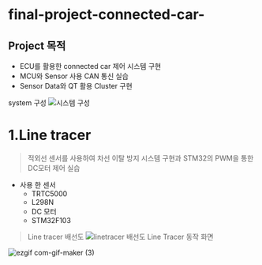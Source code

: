 # final-project-connected-car-
## Project 목적
* ECU를 활용한 connected car 제어 시스템 구현
* MCU와 Sensor 사용 CAN 통신 실습
* Sensor Data와 QT 활용 Cluster 구현

system 구성
![시스템 구성](https://user-images.githubusercontent.com/112140633/201578145-9fdcc600-9225-41f9-aef5-50f1018eb5ca.png)

# 1.Line tracer
> 적외선 센서를 사용하여 차선 이탈 방지 시스템 구현과 STM32의 PWM을 통한 DC모터 제어 실습 
 * 사용 한 센서
   * TRTC5000
   * L298N
   * DC 모터
   * STM32F103
>Line tracer 배선도
![linetracer 배선도](https://user-images.githubusercontent.com/112140633/201577422-80908d26-f0df-44dd-bc38-181ea5014ec2.png)
> Line Tracer 동작 화면

![ezgif com-gif-maker (3)](https://user-images.githubusercontent.com/112140633/201580315-3b72cb94-cbe6-4a14-abdd-e909fd8cacfb.gif)
